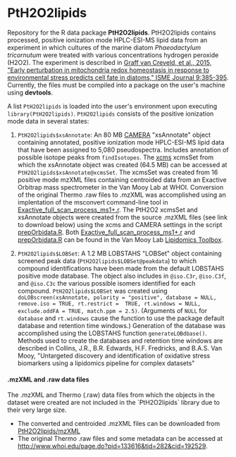 # PtH2O2lipids
Repository for the R data package **PtH2O2lipids**. PtH2O2lipids contains processed, positive ionization mode HPLC-ESI-MS lipid data from an experiment in which cultures of the marine diatom *Phaeodactylum tricornutum* were treated with various concentrations hydrogen peroxide (H2O2). The experiment is described in [Graff van Creveld, et al., 2015, "Early perturbation in mitochondria redox homeostasis in response to environmental stress predicts cell fate in diatoms," ISME Journal 9:385-395](http://www.nature.com/ismej/journal/v9/n2/full/ismej2014136a.html). Currently, the files must be compiled into a package on the user's machine using **devtools**.

A list `PtH2O2lipids` is loaded into the user's environment upon executing `library(PtH2O2lipids)`. `PtH2O2lipids` consists of the positive ionization mode data in several states:  

1. `PtH2O2lipids$xsAnnotate`: An 80 MB [CAMERA](https://bioconductor.org/packages/release/bioc/html/CAMERA.html) "xsAnnotate" object containing annotated, positive ionization mode HPLC-ESI-MS lipid data that have been assigned to 5,080 pseudospectra. Includes annotation of possible isotope peaks from `findIsotopes`. The [xcms](https://bioconductor.org/packages/release/bioc/html/xcms.html) xcmsSet from which the xsAnnotate object was created (64.5 MB) can be accessed at `PtH2O2lipids$xsAnnotate@xcmsSet`. The xcmsSet was created from 16 positive mode mzXML files containing centroided data from an Exactive Orbitrap mass spectrometer in the Van Mooy Lab at WHOI. Conversion of the original Thermo .raw files to .mzXML was accomplished using an implentation of the msconvert command-line tool in [Exactive_full_scan_process_ms1+.r](https://github.com/vanmooylipidomics/LipidomicsToolbox/blob/master/Exactive_full_scan_process_ms1%2B.r). The PtH2O2 xcmsSet and xsAnnotate objects were created from the source .mzXML files (see link to download below) using the xcms and CAMERA settings in the script [prepOrbidata.R](https://github.com/vanmooylipidomics/LipidomicsToolbox/blob/master/prepOrbidata.R). Both [Exactive_full_scan_process_ms1+.r](https://github.com/vanmooylipidomics/LipidomicsToolbox/blob/master/Exactive_full_scan_process_ms1%2B.r) and [prepOrbidata.R](https://github.com/vanmooylipidomics/LipidomicsToolbox/blob/master/prepOrbidata.R) can be found in the Van Mooy Lab [Lipidomics Toolbox](https://github.com/vanmooylipidomics/LipidomicsToolbox/).

2. `PtH2O2lipids$LOBSet`: A 1.2 MB LOBSTAHS "LOBSet" object containing screened peak data (`PtH2O2lipids$LOBSet@peakdata`) to which compound identifications have been made from the default LOBSTAHS positive mode database. The object also includes in `@iso.C3r`, `@iso.C3f`, and `@iso.C3c` the various possible isomers identified for each compound. `PtH2O2lipids$LOBSet` was created using `doLOBscreen(xsAnnotate, polarity = "positive", database = NULL, remove.iso = TRUE, rt.restrict =  TRUE, rt.windows = NULL, exclude.oddFA = TRUE, match.ppm = 2.5)`. (Arguments of `NULL` for `database` and `rt.windows` cause the function to use the package default database and retention time windows.) Generation of the database was accomplished using the LOBSTAHS function `generateLOBdbase()`. Methods used to create the databases and retention time windows are described in Collins, J.R., B.R. Edwards, H.F. Fredricks, and B.A.S. Van Mooy, "Untargeted discovery and identification of oxidative stress biomarkers using a lipidomics pipeline for complex datasets"

<h4>.mzXML and .raw data files</h4>
The .mzXML and Thermo (.raw) data files from which the objects in the dataset were created are not included in the `PtH2O2lipids` library due to their very large size.

   * The converted and centroided .mzXML files can be downloaded from [PtH2O2lipids/mzXML](https://github.com/vanmooylipidomics/PtH2O2lipids/tree/master/mzXML)
   * The original Thermo .raw files and some metadata can be accessed at http://www.whoi.edu/page.do?pid=133616&tid=282&cid=192529.

